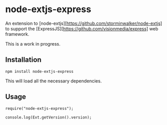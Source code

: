 node-extjs-express
==================

An extension to [node-extjs][https://github.com/storminwalker/node-extjs] to support the [ExpressJS][https://github.com/visionmedia/express] web framework.

This is a work in progress.

Installation
------------

	npm install node-extjs-express

This will load all the necessary dependencies.

Usage
-----

	require("node-extjs-express");

	console.log(Ext.getVersion().version);





